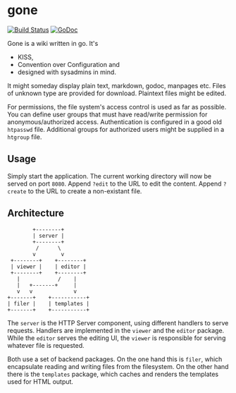 # gone

[![Build Status](https://travis-ci.org/fxnn/gone.svg?branch=master)](https://travis-ci.org/fxnn/gone)
[![GoDoc](https://godoc.org/github.com/fxnn/gone?status.svg)](https://godoc.org/github.com/fxnn/gone)

Gone is a wiki written in go. It's

* KISS,
* Convention over Configuration and
* designed with sysadmins in mind.

It might someday display plain text, markdown, godoc, manpages etc.
Files of unknown type are provided for download.
Plaintext files might be edited.

For permissions, the file system's access control is used as far as possible.
You can define user groups that must have read/write permission for anonymous/authorized access.
Authentication is configured in a good old `htpasswd` file.
Additional groups for authorized users might be supplied in a `htgroup` file.


## Usage

Simply start the application.
The current working directory will now be served on port `8080`.
Append `?edit` to the URL to edit the content.
Append `?create` to the URL to create a non-existant file.


## Architecture

            +--------+
            | server |
            +--------+
             /      \
            v        v
     +--------+    +--------+
     | viewer |    | editor |
     +--------+    +--------+
       |            /    |
       |   +-------+     |
       v   v             v
    +-------+    +-----------+
    | filer |    | templates |
    +-------+    +-----------+

The `server` is the HTTP Server component, using different handlers to serve
requests.
Handlers are implemented in the `viewer` and the `editor` package.
While the `editor` serves the editing UI, the `viewer` is responsible for 
serving whatever file is requested.

Both use a set of backend packages.
On the one hand this is `filer`, which encapsulate reading and writing files
from the filesystem.
On the other hand there is the `templates` package, which caches and renders
the templates used for HTML output.

